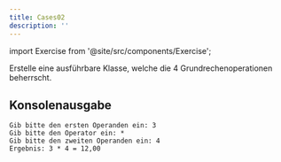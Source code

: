 ```yaml
---
title: Cases02
description: ''
---
```


import Exercise from '@site/src/components/Exercise';

Erstelle eine ausführbare Klasse, welche die 4 Grundrechenoperationen beherrscht.

## Konsolenausgabe

```console
Gib bitte den ersten Operanden ein: 3
Gib bitte den Operator ein: *
Gib bitte den zweiten Operanden ein: 4
Ergebnis: 3 * 4 = 12,00
```

<Exercise pullRequest="8" branchSuffix="cases/02" />
